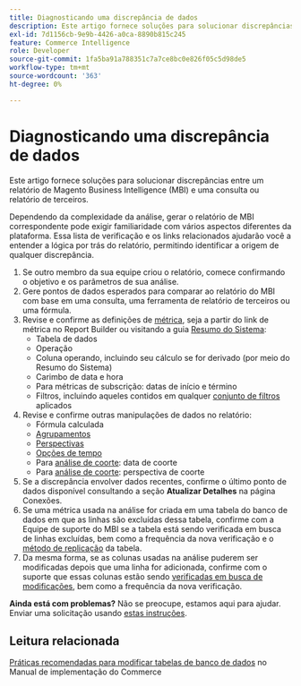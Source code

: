 ```yaml
---
title: Diagnosticando uma discrepância de dados
description: Este artigo fornece soluções para solucionar discrepâncias entre um relatório de Magento Business Intelligence (MBI) e uma consulta ou relatório de terceiros.
exl-id: 7d1156cb-9e9b-4426-a0ca-8890b815c245
feature: Commerce Intelligence
role: Developer
source-git-commit: 1fa5ba91a788351c7a7ce8bc0e826f05c5d98de5
workflow-type: tm+mt
source-wordcount: '363'
ht-degree: 0%

---
```


# Diagnosticando uma discrepância de dados

Este artigo fornece soluções para solucionar discrepâncias entre um relatório de Magento Business Intelligence (MBI) e uma consulta ou relatório de terceiros.

Dependendo da complexidade da análise, gerar o relatório de MBI correspondente pode exigir familiaridade com vários aspectos diferentes da plataforma. Essa lista de verificação e os links relacionados ajudarão você a entender a lógica por trás do relatório, permitindo identificar a origem de qualquer discrepância.

1. Se outro membro da sua equipe criou o relatório, comece confirmando o objetivo e os parâmetros de sua análise.
1. Gere pontos de dados esperados para comparar ao relatório do MBI com base em uma consulta, uma ferramenta de relatório de terceiros ou uma fórmula.
1. Revise e confirme as definições de [métrica](https://experienceleague.adobe.com/docs/commerce-business-intelligence/mbi/build/reports/ess-manage-data-metrics.html?lang=pt-BR), seja a partir do link de métrica no Report Builder ou visitando a guia [Resumo do Sistema](https://support.magento.com/hc/en-us/articles/360016730971-Understand-View-definitions-of-metrics-filters-columns-and-column-references-in-the-System-Summary):
   * Tabela de dados
   * Operação
   * Coluna operando, incluindo seu cálculo se for derivado (por meio do Resumo do Sistema)
   * Carimbo de data e hora
   * Para métricas de subscrição: datas de início e término
   * Filtros, incluindo aqueles contidos em qualquer [conjunto de filtros](https://experienceleague.adobe.com/docs/commerce-business-intelligence/mbi/build/reports/ess-manage-data-filters.html?lang=pt-BR) aplicados
1. Revise e confirme outras manipulações de dados no relatório:
   * Fórmula calculada
   * [Agrupamentos](https://experienceleague.adobe.com/docs/commerce-business-intelligence/mbi/tutorials/using-visual-report-builder.html?lang=pt-BR#groupby)
   * [Perspectivas](https://experienceleague.adobe.com/docs/commerce-business-intelligence/mbi/tutorials/using-visual-report-builder.html?lang=pt-BR)
   * [Opções de tempo](https://experienceleague.adobe.com/docs/commerce-business-intelligence/mbi/tutorials/using-visual-report-builder.html?lang=pt-BR)
   * Para [análise de coorte](https://support.magento.com/hc/en-us/articles/360016504632-Create-cohort-analysis): data de coorte
   * Para [análise de coorte](https://support.magento.com/hc/en-us/articles/360016504632-Create-cohort-analysis): perspectiva de coorte
1. Se a discrepância envolver dados recentes, confirme o último ponto de dados disponível consultando a seção **Atualizar Detalhes** na página Conexões.
1. Se uma métrica usada na análise for criada em uma tabela do banco de dados em que as linhas são excluídas dessa tabela, confirme com a Equipe de suporte do MBI se a tabela está sendo verificada em busca de linhas excluídas, bem como a frequência da nova verificação e o [método de replicação](https://experienceleague.adobe.com/docs/commerce-business-intelligence/mbi/best-practices/data/opt-db-analysis.html?lang=pt-BR) da tabela.
1. Da mesma forma, se as colunas usadas na análise puderem ser modificadas depois que uma linha for adicionada, confirme com o suporte que essas colunas estão sendo [verificadas em busca de modificações](https://experienceleague.adobe.com/docs/commerce-business-intelligence/mbi/analyze/warehouse-manager/cfg-data-rechecks.html?lang=pt-BR), bem como a frequência da nova verificação.

**Ainda está com problemas?** Não se preocupe, estamos aqui para ajudar. Enviar uma solicitação usando [estas instruções](/help/troubleshooting/miscellaneous/mbi-data-discrepancies.md).

## Leitura relacionada

[Práticas recomendadas para modificar tabelas de banco de dados](https://experienceleague.adobe.com/pt-br/docs/commerce-operations/implementation-playbook/best-practices/development/modifying-core-and-third-party-tables#why-adobe-recommends-avoiding-modifications) no Manual de implementação do Commerce
